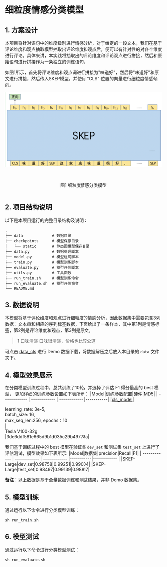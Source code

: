 # 细粒度情感分类模型

## 1. 方案设计

本项目将针对语句中的维度级别进行情感分析，对于给定的一段文本，我们在基于评论维度和观点抽取模型抽取出评论维度和观点后，便可以有针对性的对各个维度进行评论。具体来讲，本实践将抽取出的评论维度和评论观点进行拼接，然后和原始语句进行拼接作为一条独立的训练语句。

如图1所示，首先将评论维度和观点词进行拼接为"味道好"，然后将"味道好"和原文进行拼接，然后传入SKEP模型，并使用 "CLS" 位置的向量进行细粒度情感倾向。

<center><img src="../imgs/design_cls_model.png" /></center>

<br><center>图1 细粒度情感分类模型</center><br/>

## 2. 项目结构说明

以下是本项目运行的完整目录结构及说明：

```shell
.
├── data             # 数据目录
├── checkpoints      # 模型保存目录
│   └── static       # 静态图模型保存目录
├── data.py          # 数据处理脚本
├── model.py         # 模型组网脚本
├── train.py         # 模型训练脚本
├── evaluate.py      # 模型评估脚本
├── utils.py         # 工具函数
├── run_train.sh     # 模型训练命令
├── run_evaluate.sh  # 模型评估命令
└── README.md
```

## 3. 数据说明

本模型将基于评论维度和观点进行细粒度的情感分析，因此数据集中需要包含3列数据：文本串和相应的序列标签数据，下面给出了一条样本，其中第1列是情感标签，第2列是评论维度和观点，第3列是原文。

> 1   口味清淡   口味很清淡，价格也比较公道

可点击 [data_cls](https://bj.bcebos.com/v1/paddlenlp/data/data_ext.tar.gz) 进行 Demo 数据下载，将数据解压之后放入本目录的 `data` 文件夹下。

## 4. 模型效果展示

在分类模型训练过程中，总共训练了10轮，并选择了评估 F1 得分最高的 best 模型， 更加详细的训练参数设置如下表所示：
|Model|训练参数配置|硬件|MD5|
| ------------ | ------------ | ------------ |-----------|
|[cls_model](https://bj.bcebos.com/paddlenlp/models/best_cls.pdparams)|<div style="width: 150pt"> learning_rate: 3e-5, batch_size: 16, max_seq_len:256, epochs：10 </div>|<div style="width: 100pt">Tesla V100-32g</div>|3de6ddf581e665d9b1d035c29b49778a|

我们基于训练过程中的 best 模型在验证集 `dev_set` 和测试集 `test_set` 上进行了评估测试，模型效果如下表所示:
|Model|数据集|precision|Recall|F1|
| ------------ | ------------ | ------------ |-----------|------------ |
|SKEP-Large|dev_set|0.98758|0.99251|0.99004|
|SKEP-Large|test_set|0.98497|0.99139|0.98817|

**备注**：以上数据是基于全量数据训练和测试结果，并非 Demo 数据集。

## 5. 模型训练
通过运行以下命令进行分类模型训练：
```shell
sh run_train.sh
```

## 6. 模型测试
通过运行以下命令进行分类模型测试：
```shell
sh run_evaluate.sh
```
